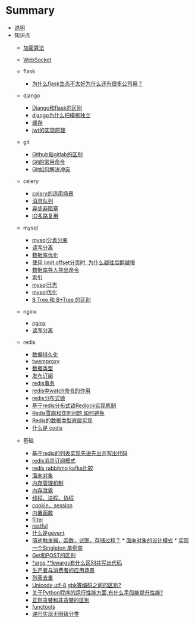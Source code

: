 # Summary

* [说明](README.md)
* 知识点
    * [加密算法](day01/1.md)
    * [WebSocket](day01/35.md)
    * flask
        * [为什么flask生态不太好为什么还有很多公司用？](day01/31.md)
    * django
        * [Django和flask的区别](day01/30.md)
        * [django为什么把模板独立](day01/2.md)
        * [缓存](day01/9.md)
        * [jwt的实现原理](day01/35.md)
    * git
         * [Github和gitlab的区别](day01/3.md)
         * [Git的常用命令](day01/Git的常用命令.md)
         * [Git如何解决冲突](day01/Git如何解决冲突.md)  
    * celery
        * [celery的适用场景](day01/4.md)
        * [消息队列](day01/5.md)
        * [异步非阻塞](day01/7.md)
        * [IO多路复用](day01/23.md)
    * mysql
        * [mysql分表分库](day01/6.md)
        * [读写分离](day01/8.md)
        * [数据库优化](day01/22.md)
        * [使用 limit offset分页时, 为什么越往后翻越慢](day01/24.md)
        * [数据库导入导出命令](day01/32.md)
        * [索引](day01/44.md)
        * [mysql日志](day01/45.md)
        * [mysql优化](day01/47.md)
        * [B Tree 和 B+Tree 的区别](day0140.md)

    * nginx
        * [nginx](day01/10.md)
        * [读写分离](day01/8.md)
    * redis
         * [数据持久化](day01/11.md) 
         * [twemproxy](day01/12.md) 
         * [数据类型](day01/13.md)
         * [发布订阅](day01/20.md)
         * [redis事务](day01/redis事物.md)
         * [redis中watch命令的作用](day01/redis中watch命令的作用.md)
         * [redis分布式锁](day01/redis分布式锁.md)
         * [基于redis分布式锁Redlock实现机制](day01/基于redis分布式锁Redlock实现机制.md)
         * [Redis雪崩和穿刺问题 如何避免](day01/Redis雪崩和穿刺问题如何避免.md)
         * [Redis的数据类型底层实现](day0139.md)
         * [什么是 codis](day0140.md)
    * 基础
         * [基于redis的列表实现先进先出并写出代码](day01/67.md)
         * [redis消息订阅模式](day01/69.md)
         * [redis rabbitmq kafka比较](day01/46.md)
         * [面向对象](day01/14.md)
         * [内存管理机制](day01/15.md)
         * [内存泄露](day01/16.md)
         * [线程、进程、协程](day01/17.md)
         * [cookie、session](day01/18.md)
         * [内置函数](day01/19.md)
         * [filter](day01/21.md)
         * [restful](day01/22.md)
         * [什么是gevent](day01/33.md)
         * [简述触发器，函数，试图，存储过程？](day01/34.md)
         * [面向对象的设计模式](day01/37.md)
         * [实现一个Singleton 单例类](day01/38.md)
         * [Get和POST的区别](day01/36.md)
         * [*args,**kwargs有什么区别并写出代码](day01/68.md)
         * [生产者与消费者的应用场景](day01/39.md)
         * [列表去重](day01/40.md)
         * [Unicode,utf-8,gbk等编码之间的区别?](day01/41.md)
         * [关于Python程序的运行性能方面,有什么手段能提升性能?](day01/42.md)
        * [正则贪婪和非贪婪的区别](day01/70.md)
        * [functools](day01/71.md)
        * [递归实现无限级分类](day01/72.md)
